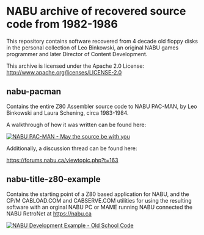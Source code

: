 # NABU archive of recovered source code from 1982-1986

This repository contains software recovered from 4 decade old floppy disks in the personal collection of Leo Binkowski, an original NABU games programmer and later Director of Content Development.

This archive is licensed under the Apache 2.0 License:
http://www.apache.org/licenses/LICENSE-2.0

## nabu-pacman

Contains the entire Z80 Assembler source code to NABU PAC-MAN, by Leo Binkowski and Laura Schening, circa 1983-1984.

A walkthrough of how it was written can be found here:

[![NABU PAC-MAN - May the source be with you](http://img.youtube.com/vi/at_IriUvBxU/0.jpg)](http://www.youtube.com/watch?at_IriUvBxU)

Additionally, a discussion thread can be found here:

https://forums.nabu.ca/viewtopic.php?t=163

## nabu-title-z80-example

Contains the starting point of a Z80 based application for NABU, and the CP/M CABLOAD.COM and CABSERVE.COM utilities for using the resulting software with an orginal NABU PC or MAME running NABU connected the NABU RetroNet at https://nabu.ca


[![NABU Development Example - Old School Code](http://img.youtube.com/vi/f_6dfN3F_Nk/0.jpg)](http://www.youtube.com/watch?v=f_6dfN3F_Nk)
